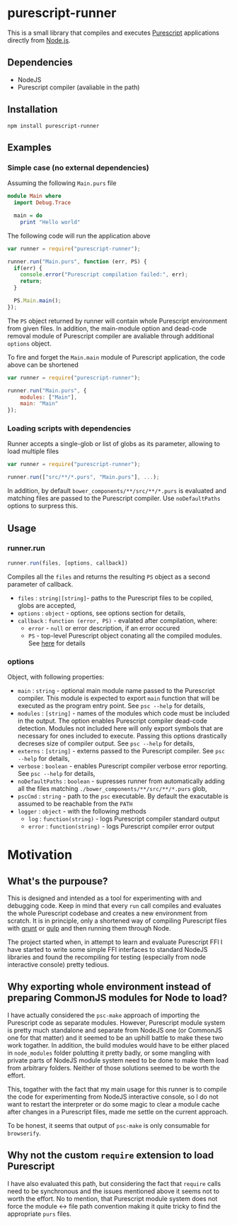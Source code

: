 # purescript-runner

This is a small library that compiles and executes [Purescript](http://www.purescript.org/) applications
directly from [Node.js](http://nodejs.org/).

## Dependencies
 * NodeJS
 * Purescript compiler (avaliable in the path)

## Installation
```
npm install purescript-runner
```

## Examples

### Simple case (no external dependencies)
Assuming the following ``Main.purs`` file
```purescript
module Main where
  import Debug.Trace

  main = do
    print "Hello world"
```

The following code will run the application above
```javascript
var runner = require("purescript-runner");

runner.run("Main.purs", function (err, PS) {
  if(err) {
    console.error("Purescript compilation failed:", err);
    return;
  }

  PS.Main.main();
});
```

The `PS` object returned by runner will contain whole Purescript environment from given files.  In addition,
the main-module option and dead-code removal module of Purescript compiler are avaliable through additional
`options` object.

To fire and forget the `Main.main` module of Purescript application, the code above can be shortened
```javascript
var runner = require("purescript-runner");

runner.run("Main.purs", {
    modules: ["Main"],
    main: "Main"
});
```

### Loading scripts with dependencies
Runner accepts a single-glob or list of globs as its parameter, allowing to load multiple files
```javascript
var runner = require("purescript-runner");

runner.run(["src/**/*.purs", "Main.purs"], ...);
```
In addition, by default `bower_components/**/src/**/*.purs` is evaluated and matching files are passed to the
Purescript compiler. Use `noDefaultPaths` options to surpress this.

## Usage
### runner.run
```javascript
runner.run(files, [options, callback])
```
Compiles all the `files` and returns the resulting `PS` object as a second parameter of callback.
  * `files` : `string|[string]`- paths to the Purescript files to be copiled, globs are accepted,
  * `options` : `object` - options, see options section for details,
  * `callback` : `function (error, PS)` - evalated after compilation, where:
    * `error` - `null` or error description, if an error occured
    * `PS` - top-level Purescript object conating all the compiled modules. See 
      [here](https://leanpub.com/purescript/read#leanpub-auto-calling-purescript-from-javascript) for
      details

### options
Object, with following properties:
  * `main` : `string` - optional main module name passed to the Purescript compiler. This module is expected to export `main`
      function that will be executed as the program entry point. See `psc --help` for details,
  * `modules` : `[string]` - names of the modules which code must be included in the output. The option
      enables Purescript compiler dead-code detection. Modules not included here will only export
      symbols that are necessary for ones included to execute. Passing this options drastically
      decreses size of compiler output. See `psc --help` for details,
  * `externs` : `[string]` - externs passed to the Purescript compiler. See `psc --help` for details,
  * `verbose` : `boolean` - enables Purescript compiler verbose error reporting. See `psc --help` for details,
  * `noDefaultPaths` : `boolean` - supresses runner from automatically adding all the files matching
  `./bower_components/**/src/**/*.purs` glob,
  * `pscCmd` : `string` - path to the `psc` executable. By default the exacutable is assumed to be reachable from the `PATH`
  * `logger` : `object` - with the following methods
    * `log` : `function(string)` - logs Purescript compiler standard output
    * `error` : `function(string)` - logs Purescript compiler error output

# Motivation

## What's the purpouse?
This is designed and intended as a tool for experimenting with and debugging code. Keep in mind that every
`run` call compiles and evaluates the whole Purescript codebase and creates a new environment from scratch. It is
in principle, only a shortened way of compiling Purescript files with [grunt](http://gruntjs.com/) or 
[gulp](http://gulpjs.com/) and then running them through Node.

The project started when, in attempt to learn and evaluate Purescript FFI I have started to write some simple
FFI interfaces to standard NodeJS libraries and found the recompiling for testing (especially from node interactive console)
pretty tedious.

## Why exporting whole environment instead of preparing CommonJS modules for Node to load?
I have actually considered the `psc-make` approach of importing the Purescript code as separate modules. However, Purescript module system is pretty much standalone and separate from NodeJS one (or CommonJS one
for that matter) and it seemed to be an uphill battle to make these two work togather. In addition, the build modules 
would have to be either placed in `node_modules` folder polutting it pretty badly, or some mangling with private parts 
of NodeJS module system need to be done to make them load from arbitrary folders. Neither of those solutions seemed to
be worth the effort.

This, togather with the fact that my main usage for this runner is to compile the code for experimenting from NodeJS
interactive console, so I do not want to restart the interpreter or do some magic to clear a module cache after 
changes in a Purescript files, made me settle on the current approach.

To be honest, it seems that output of `psc-make` is only consumable for `browserify`.

## Why not the custom `require` extension to load Purescript
I have also evaluated this path, but considering the fact that `require` calls need to be synchronous and the
issues mentioned above it seems not to worth the effort. No to mention, that Purescript module system does not
force the module <-> file path convention making it quite tricky to find the appropriate `purs` files.
